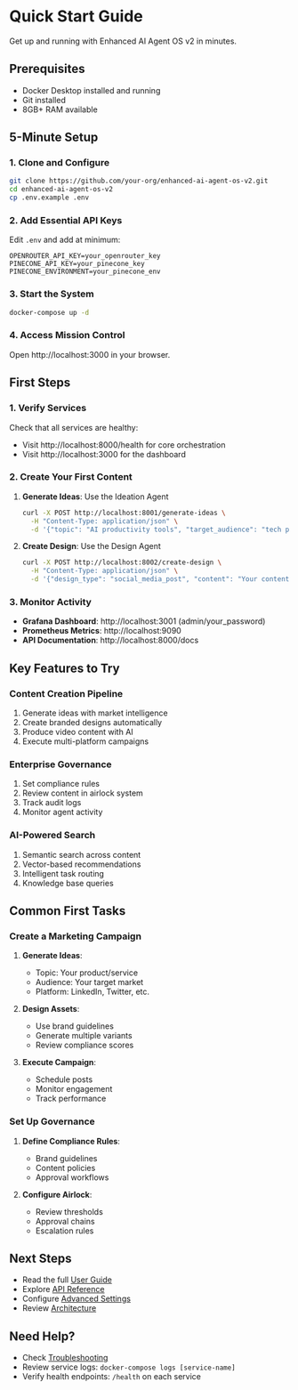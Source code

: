 # Quick Start Guide

Get up and running with Enhanced AI Agent OS v2 in minutes.

## Prerequisites

- Docker Desktop installed and running
- Git installed
- 8GB+ RAM available

## 5-Minute Setup

### 1. Clone and Configure

```bash
git clone https://github.com/your-org/enhanced-ai-agent-os-v2.git
cd enhanced-ai-agent-os-v2
cp .env.example .env
```

### 2. Add Essential API Keys

Edit `.env` and add at minimum:

```env
OPENROUTER_API_KEY=your_openrouter_key
PINECONE_API_KEY=your_pinecone_key
PINECONE_ENVIRONMENT=your_pinecone_env
```

### 3. Start the System

```bash
docker-compose up -d
```

### 4. Access Mission Control

Open http://localhost:3000 in your browser.

## First Steps

### 1. Verify Services
Check that all services are healthy:
- Visit http://localhost:8000/health for core orchestration
- Visit http://localhost:3000 for the dashboard

### 2. Create Your First Content

1. **Generate Ideas**: Use the Ideation Agent
   ```bash
   curl -X POST http://localhost:8001/generate-ideas \
     -H "Content-Type: application/json" \
     -d '{"topic": "AI productivity tools", "target_audience": "tech professionals"}'
   ```

2. **Create Design**: Use the Design Agent
   ```bash
   curl -X POST http://localhost:8002/create-design \
     -H "Content-Type: application/json" \
     -d '{"design_type": "social_media_post", "content": "Your content here"}'
   ```

### 3. Monitor Activity

- **Grafana Dashboard**: http://localhost:3001 (admin/your_password)
- **Prometheus Metrics**: http://localhost:9090
- **API Documentation**: http://localhost:8000/docs

## Key Features to Try

### Content Creation Pipeline
1. Generate ideas with market intelligence
2. Create branded designs automatically
3. Produce video content with AI
4. Execute multi-platform campaigns

### Enterprise Governance
1. Set compliance rules
2. Review content in airlock system
3. Track audit logs
4. Monitor agent activity

### AI-Powered Search
1. Semantic search across content
2. Vector-based recommendations
3. Intelligent task routing
4. Knowledge base queries

## Common First Tasks

### Create a Marketing Campaign

1. **Generate Ideas**:
   - Topic: Your product/service
   - Audience: Your target market
   - Platform: LinkedIn, Twitter, etc.

2. **Design Assets**:
   - Use brand guidelines
   - Generate multiple variants
   - Review compliance scores

3. **Execute Campaign**:
   - Schedule posts
   - Monitor engagement
   - Track performance

### Set Up Governance

1. **Define Compliance Rules**:
   - Brand guidelines
   - Content policies
   - Approval workflows

2. **Configure Airlock**:
   - Review thresholds
   - Approval chains
   - Escalation rules

## Next Steps

- Read the full [User Guide](user-guide.md)
- Explore [API Reference](api-reference.md)
- Configure [Advanced Settings](configuration.md)
- Review [Architecture](architecture.md)

## Need Help?

- Check [Troubleshooting](troubleshooting.md)
- Review service logs: `docker-compose logs [service-name]`
- Verify health endpoints: `/health` on each service
